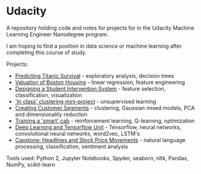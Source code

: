 # Udacity

A repository holding code and notes for projects for in the Udacity Machine Learning Engineer Nanodegree program.

I am hoping to find a position in data science or machine learning after completing this course of study.

Projects:
* [Predicting Titanic Survival](https://github.com/KT12/Udacity/tree/master/titanic_survival_exploration) - exploratory analysis, decision trees
* [Valuation of Boston Housing](https://github.com/KT12/Udacity/tree/master/boston_housing) - linear regression, feature engineering
* [Designing a Student Intervention System](https://github.com/KT12/Udacity/tree/master/student_intervention) - feature selection, classification, visualization
* ['In class' clustering mini-project](https://github.com/KT12/Udacity/tree/master/clustering_mini-project) - unsupervised learning
* [Creating Customer Segments](https://github.com/KT12/Udacity/tree/master/customer_segments) - clustering, Gaussian mixed models, PCA and dimensionality reduction
* [Training a 'smart' cab](https://github.com/KT12/Udacity/tree/master/smartcab) - reinforcement learning, Q-learning, optimization
* [Deep Learning and Tensorflow Unit](https://github.com/KT12/Udacity/tree/master/ud_370) - Tensorflow, neural networks, convolutional neural networks, word2vec, LSTM's
* [Capstone: Headlines and Stock Price Movements](https://github.com/KT12/Udacity/tree/master/capstone) - natural language processing, classification, sentiment analysis

Tools used: Python 2, Jupyter Notebooks, Spyder, seaborn, nltk, Pandas, NumPy, scikit-learn